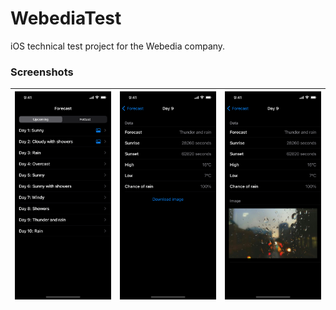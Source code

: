 # WebediaTest
iOS technical test project for the Webedia company. 

### Screenshots
![](https://raw.githubusercontent.com/Reqven/WebediaTest/main/WebediaTest/Resources/Screenshots/1.PNG)|![](https://raw.githubusercontent.com/Reqven/WebediaTest/main/WebediaTest/Resources/Screenshots/2.PNG)|![](https://raw.githubusercontent.com/Reqven/WebediaTest/main/WebediaTest/Resources/Screenshots/3.PNG)
--|--|--
